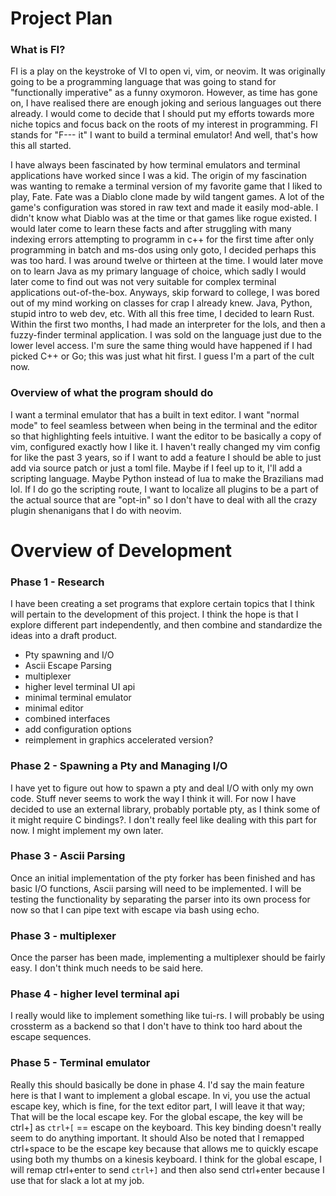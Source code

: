 # Project Plan

### What is FI?

FI is a play on the keystroke of VI to open vi, vim, or neovim.  It was
originally going to be a programming language that was going to stand for
"functionally imperative" as a funny oxymoron. However, as time has gone on, I
have realised there are enough joking and serious languages out there already.
I would come to decide that I should put my efforts towards more niche
topics and focus back on the roots of my interest in programming. FI stands
for "F--- it" I want to build a terminal emulator! And well, that's how this
all started.

I have always been fascinated by how terminal emulators and terminal
applications have worked since I was a kid. The origin of my fascination was
wanting to remake a terminal version of my favorite game that I liked to play,
Fate. Fate was a Diablo clone made by wild tangent games. A lot of the game's
configuration was stored in raw text and made it easily mod-able. I didn't know
what Diablo was at the time or that games like rogue existed. I would later
come to learn these facts and after struggling with many indexing errors
attempting to programm in c++ for the first time after only programming in
batch and ms-dos using only goto, I decided perhaps this was too hard. I was
around twelve or thirteen at the time. I would later move on to learn Java as
my primary language of choice, which sadly I would later come to find out was
not very suitable for complex terminal applications out-of-the-box. Anyways,
skip forward to college, I was bored out of my mind working on classes for crap
I already knew. Java, Python, stupid intro to web dev, etc. With all this free
time, I decided to learn Rust. Within the first two months, I had made an
interpreter for the lols, and then a fuzzy-finder terminal application. I was
sold on the language just due to the lower level access. I'm sure the same
thing would have happened if I had picked C++ or Go; this was just what hit
first. I guess I'm a part of the cult now.

### Overview of what the program should do

I want a terminal emulator that has a built in text editor. I want "normal mode"
to feel seamless between when being in the terminal and the editor so that
highlighting feels intuitive. I want the editor to be basically a copy of vim,
configured exactly how I like it. I haven't really changed my vim config for
like the past 3 years, so if I want to add a feature I should be able to just
add via source patch or just a toml file. Maybe if I feel up to it, I'll add
a scripting language. Maybe Python instead of lua to make the Brazilians mad lol.
If I do go the scripting route, I want to localize all plugins to be a part of
the actual source that are "opt-in" so I don't have to deal with all the crazy
plugin shenanigans that I do with neovim.

# Overview of Development 

### Phase 1 - Research

I have been creating a set programs that explore certain topics that I think will
pertain to the development of this project. I think the hope is that I explore
different part independently, and then combine and standardize the ideas into 
a draft product.

- Pty spawning and I/O
-   Ascii Escape Parsing
-   multiplexer
- higher level terminal UI api
- minimal terminal emulator
- minimal editor
- combined interfaces
- add configuration options
- reimplement in graphics accelerated version?

### Phase 2 - Spawning a Pty and Managing I/O

I have yet to figure out how to spawn a pty and deal I/O with only my own code.
Stuff never seems to work the way I think it will. For now I have decided to use
an external library, probably portable pty, as I think some of it might require
C bindings?. I don't really feel like dealing with this part for now. I might 
implement my own later.

### Phase 3 - Ascii Parsing

Once an initial implementation of the pty forker has been finished and has basic I/O
functions, Ascii parsing will need to be implemented. I will be testing the
functionality by separating the parser into its own process for now so that I
can pipe text with escape via bash using echo.

### Phase 3 - multiplexer

Once the parser has been made, implementing a multiplexer should be fairly easy.
I don't think much needs to be said here.

### Phase 4 - higher level terminal api

I really would like to implement something like tui-rs. I will probably be using
crossterm as a backend so that I don't have to think too hard about the escape
sequences.

### Phase 5 - Terminal emulator

Really this should basically be done in phase 4. I'd say the main feature here
is that I want to implement a global escape. In vi, you use the actual escape
key, which is fine, for the text editor part, I will leave it that way; That will
be the local escape key. For the global escape, the key will be ctrl+] as 
`ctrl+[` == escape on the keyboard. This key binding doesn't really seem to do anything
important. It should Also be noted that I remapped ctrl+space to be the escape
key because that allows me to quickly escape using both my thumbs on a kinesis
keyboard. I think for the global escape, I will remap ctrl+enter to send `ctrl+]`
and then also send ctrl+enter because I use that for slack a lot at my job.

